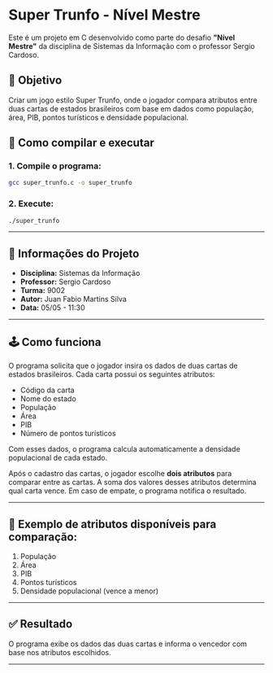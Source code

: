 # Super Trunfo - Nível Mestre

Este é um projeto em C desenvolvido como parte do desafio **"Nível Mestre"** da disciplina de Sistemas da Informação com o professor Sergio Cardoso.

## 🎯 Objetivo

Criar um jogo estilo Super Trunfo, onde o jogador compara atributos entre duas cartas de estados brasileiros com base em dados como população, área, PIB, pontos turísticos e densidade populacional.

## 🚀 Como compilar e executar

### 1. Compile o programa:

```bash
gcc super_trunfo.c -o super_trunfo
```

### 2. Execute:

```bash
./super_trunfo
```

---

## 📄 Informações do Projeto

- **Disciplina:** Sistemas da Informação  
- **Professor:** Sergio Cardoso  
- **Turma:** 9002  
- **Autor:** Juan Fabio Martins Silva  
- **Data:** 05/05 - 11:30

---

## 🕹️ Como funciona

O programa solicita que o jogador insira os dados de duas cartas de estados brasileiros. Cada carta possui os seguintes atributos:

- Código da carta
- Nome do estado
- População
- Área
- PIB
- Número de pontos turísticos

Com esses dados, o programa calcula automaticamente a densidade populacional de cada estado.

Após o cadastro das cartas, o jogador escolhe **dois atributos** para comparar entre as cartas. A soma dos valores desses atributos determina qual carta vence. Em caso de empate, o programa notifica o resultado.

---

## 📌 Exemplo de atributos disponíveis para comparação:

1. População  
2. Área  
3. PIB  
4. Pontos turísticos  
5. Densidade populacional (vence a menor)

---

## ✅ Resultado

O programa exibe os dados das duas cartas e informa o vencedor com base nos atributos escolhidos.

---
